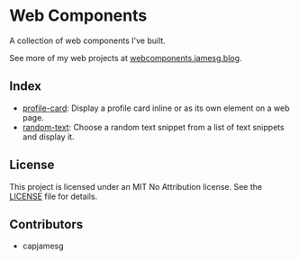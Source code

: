 # Web Components

A collection of web components I've built.

See more of my web projects at [webcomponents.jamesg.blog](https://webcomponents.jamesg.blog).

## Index

- [profile-card](profile-card): Display a profile card inline or as its own element on a web page.
- [random-text](random-text): Choose a random text snippet from a list of text snippets and display it.

## License

This project is licensed under an MIT No Attribution license. See the [LICENSE](LICENSE) file for details.

## Contributors

- capjamesg